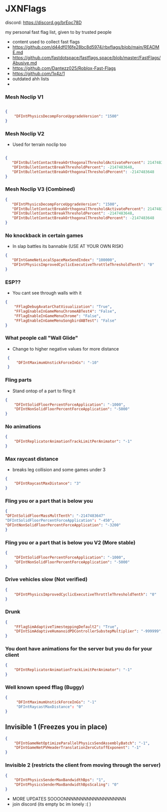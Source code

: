 # JXNFlags

discord: https://discord.gg/brEpc78D

my personal fast flag list, given to by trusted people
- content used to collect fast flags
- https://github.com/d44df016fe28bc8d5974/rbxflags/blob/main/README.md
- https://github.com/fastdotspace/fastflags.space/blob/master/FastFlags/Abusive.md
- https://github.com/Dantezz025/Roblox-Fast-Flags
- https://github.com/1x4z/1
- outdated ahh lists
- 
### Mesh Noclip V1
```json

{
    "DFIntPhysicsDecompForceUpgradeVersion": "1500"
}
```
### Mesh Noclip V2

- Used for terrain noclip too
```json

{
   "DFIntBulletContactBreakOrthogonalThresholdActivatePercent": 2147483647,
   "DFIntBulletContactBreakThresholdPercent": -2147483648,
   "DFIntBulletContactBreakOrthogonalThresholdPercent": -2147483648
}
```
### Mesh Noclip V3 (Combined)
```json
{
   "DFIntPhysicsDecompForceUpgradeVersion": "1500",
   "DFIntBulletContactBreakOrthogonalThresholdActivatePercent": 2147483647,
   "DFIntBulletContactBreakThresholdPercent": -2147483648,
   "DFIntBulletContactBreakOrthogonalThresholdPercent": -2147483648
}
```
### No knockback in certain games
- In slap battles its bannable (USE AT YOUR OWN RISK)
```json
{
   "DFIntGameNetLocalSpaceMaxSendIndex": "100000",
   "DFIntPhysicsImprovedCyclicExecutiveThrottleThresholdTenth": "0"
}
```
### ESP??
- You cant see through walls with it
```json
{
    "FFlagDebugAvatarChatVisualization": "True",
    "FFlagEnableInGameMenuChromeABTest4": "False",
    "FFlagEnableInGameMenuChrome": "False",
    "FFlagEnableInGameMenuSongbirdABTest": "False"
}
```
### What people call "Wall Glide"
- Change to higher negative values for more distance
```json
 {
     "DFIntMaximumUnstickForceInGs": "-10"
 }
```
### Fling parts
- Stand ontop of a part to fling it
```json
{
    "DFIntSolidFloorPercentForceApplication": "-1000",
    "DFIntNonSolidFloorPercentForceApplication": "-5000"
}
```
### No animations
```json
{
    "DFIntReplicatorAnimationTrackLimitPerAnimator": "-1"
}
```
### Max raycast distance
- breaks leg collision and some games under 3
```json
{
    "DFIntRaycastMaxDistance": "3"
}
```
### Fling you or a part that is below you
```json
{
"DFIntSolidFloorMassMultTenth": "-2147483647"
"DFIntSolidFloorPercentForceApplication": "-450",
"DFIntNonSolidFloorPercentForceApplication": "-3200"
}
```
### Fling you or a part that is below you V2 (More stable)
```json
{
    "DFIntSolidFloorPercentForceApplication": "-1000",
    "DFIntNonSolidFloorPercentForceApplication": "-5000"
}
```
### Drive vehicles slow (Not verified)
```json
{
    "DFIntPhysicsImprovedCyclicExecutiveThrottleThresholdTenth": "0"
}
```
### Drunk
```json
{
    "FFlagSimAdaptiveTimesteppingDefault2": "True",
    "DFIntSimAdaptiveHumanoidPDControllerSubstepMultiplier": "-999999",
}
```
### You dont have animations for the server but you do for your client
```json
{
    "DFIntReplicatorAnimationTrackLimitPerAnimator": "-1"
}
```
### Well known speed fflag (Buggy)
```json
{
     "DFIntMaximumUnstickForceInGs": "-1"
     "DFIntRaycastMaxDistance": "0"
}
```
## Invisible 1 (Freezes you in place)
```json
{
    "DFIntGameNetOptimizeParallelPhysicsSendAssemblyBatch": "-1",
    "DFIntGameNetPVHeaderTranslationZeroCutoffExponent": "-1"
}
```
### Invisible 2 (restricts the client from moving through the server)
```json
{
    "DFIntPhysicsSenderMaxBandwidthBps": "1",
    "DFIntPhysicsSenderMaxBandwidthBpsScaling": "0"
}
```
- MORE UPDATES SOOOONNNNNNNNNNNNNNNNNNN
- join discord (its empty bc im lonely :( )

